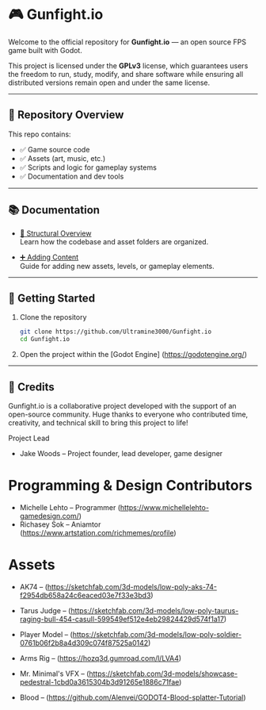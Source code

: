 # 🎮 Gunfight.io

Welcome to the official repository for **Gunfight.io** — an open source FPS game built with Godot.

This project is licensed under the **GPLv3** license, which guarantees users the freedom to run, study, modify, and share software while ensuring all distributed versions remain open and under the same license.

---

## 📂 Repository Overview

This repo contains:
- ✅ Game source code
- ✅ Assets (art, music, etc.)
- ✅ Scripts and logic for gameplay systems
- ✅ Documentation and dev tools

---

## 📚 Documentation

- [🧱 Structural Overview](https://docs.google.com/document/d/1jWBEwnT29V8z_T25yzT65mU_OWR1ia4tj7IN8MX6FJ8/edit?tab=t.0)  
  Learn how the codebase and asset folders are organized.

- [➕ Adding Content](https://docs.google.com/document/d/1-I65db70KUyKWgYy2Y3p1gbm2bHPiuWRdZpYLnCl6Tg/edit?tab=t.0)  
  Guide for adding new assets, levels, or gameplay elements.

---

## 🚀 Getting Started

1. Clone the repository  
   ```bash
   git clone https://github.com/Ultramine3000/Gunfight.io
   cd Gunfight.io

2. Open the project within the [Godot Engine] (https://godotengine.org/)

---

## 🙌 Credits

Gunfight.io is a collaborative project developed with the support of an open-source community. Huge thanks to everyone who contributed time, creativity, and technical skill to bring this project to life!

Project Lead
- Jake Woods – Project founder, lead developer, game designer

# Programming & Design Contributors
- Michelle Lehto – Programmer (https://www.michellelehto-gamedesign.com/)
- Richasey Sok – Aniamtor (https://www.artstation.com/richmemes/profile)

# Assets

- AK74 – (https://sketchfab.com/3d-models/low-poly-aks-74-f2954db658a24c6eaced03e7f33e3bd3)
- Tarus Judge – (https://sketchfab.com/3d-models/low-poly-taurus-raging-bull-454-casull-599549ef512e4eb29824429d574f1a17)

- Player Model – (https://sketchfab.com/3d-models/low-poly-soldier-0761b06f2b8a4d309c074f87525a0142)
- Arms Rig – (https://hozq3d.gumroad.com/l/LVA4)

- Mr. Minimal's VFX – (https://sketchfab.com/3d-models/showcase-pedestral-1cbd0a3615304b3d91265e1886c71fae)

- Blood – (https://github.com/Alenvei/GODOT4-Blood-splatter-Tutorial)
